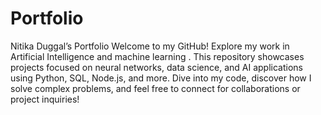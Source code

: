 # Portfolio

Nitika Duggal’s Portfolio
Welcome to my GitHub! Explore my work in Artificial Intelligence and machine learning  . This repository showcases projects focused on neural networks, data science, and AI applications using Python, SQL, Node.js, and more. Dive into my code, discover how I solve complex problems, and feel free to connect for collaborations or project inquiries!
